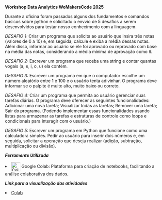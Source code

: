 **Workshop Data Analytics WoMakersCode 2025**

Durante a oficina foram passados alguns dos fundamentos e comandos básicos sobre python e solicitado o envvio de 5 desafios a serem desenvolvidos para testar nosso conhecimento com a linguagem.

*DESAFIO 1:*
Criar um programa que solicita ao usuário que insira três notas (valores de 0 a 10) e, em seguida, calcule e exiba a média dessas notas.
Além disso, informar ao usuário se ele foi aprovado ou reprovado com base na média das notas, considerando a média mínima de aprovação como 6.

*DESAFIO 2:*
Escrever um programa que receba uma string e contar quantas vogais (a, e, i, o, u) ela contém.

*DESAFIO 3:*
Escrever um programa em que o computador escolhe um número aleatório entre 1 e 100 e o usuário tenta adivinhar. O programa deve informar se o palpite é muito alto, muito baixo ou correto.

*DESAFIO 4:*
Criar um programa que permita ao usuário gerenciar suas tarefas diárias. O programa deve oferecer as seguintes funcionalidades:
Adicionar uma nova tarefa;
Visualizar todas as tarefas;
Remover uma tarefa;
Sair do programa.
(Podendo implementar essas funcionalidades usando listas para armazenar as tarefas e estruturas de controle como loops e condicionais para interagir com o usuário.)

*DESAFIO 5:*
Escrever um programa em Python que funcione como uma calculadora simples. Pedir ao usuário para inserir dois números e, em seguida, solicitar a operação que deseja realizar (adição, subtração, multiplicação ou divisão).

***Ferramente Utilizada***
 <li><img align="center" alt="Colab" height="30" width="30" src="https://i.namu.wiki/i/zKS7LsOc2A4ZZR64XnAm8S88HbszoXQPH_T7CY3KFwfwJtemXQwc4Nu3tx5GavmyG-wmgcKs_PfqYbY8xg3iow.webp"> Google Colab: Plataforma para criação de notebooks, facilitando a análise colaborativa dos dados.</li>


 ***Link para a visualização das atividades***
  <li><a href="https://colab.research.google.com/drive/1EIYAervAPsSatxZDP8mr25eRroggsd-0?usp=sharing" target="_blank">Colab</a></li>
